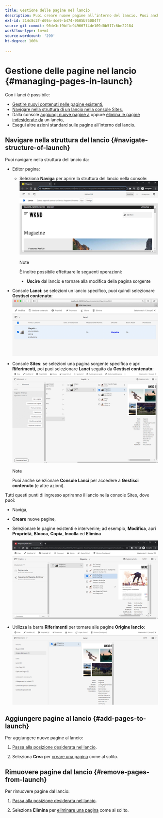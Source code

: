 ```yaml
---
title: Gestione delle pagine nel lancio
description: Puoi creare nuove pagine all’interno del lancio. Puoi anche eliminare le pagine indesiderate.
exl-id: 214c8c2f-d09a-4ce9-b474-9505b76084f7
source-git-commit: 90de3cf9bf1c949667f4de109d0b517c6be22184
workflow-type: tm+mt
source-wordcount: '290'
ht-degree: 100%

---
```


# Gestione delle pagine nel lancio {#managing-pages-in-launch}

Con i lanci è possibile:

* [Gestire nuovi contenuti nelle pagine esistenti](/help/sites-cloud/authoring/launches/editing.md),
* [Navigare nella struttura di un lancio nella console Sites](#navigate-structure-of-launch),
* Dalla console [aggiungi nuove pagine a](#add-pages-to-launch) oppure [elimina le pagine indesiderate da](#remove-pages-from-launch) un lancio,
* Esegui altre azioni standard sulle pagine all’interno del lancio.

## Navigare nella struttura del lancio {#navigate-structure-of-launch}

Puoi navigare nella struttura del lancio da:

* Editor pagina:

   * Seleziona **Naviga** per aprire la struttura del lancio nella console:
      ![Navigare nel lancio dall’Editor pagina](/help/sites-cloud/authoring/assets/launches-navigate-page-editor.png)

      >[!NOTE]
      >
      >È inoltre possibile effettuare le seguenti operazioni:
      >
      >* **Uscire** dal lancio e tornare alla modifica della pagina sorgente


* Console **Lanci**: 
se selezioni un lancio specifico, puoi quindi selezionare **Gestisci contenuto**:
   ![Console Lanci: gestisci contenuto](/help/sites-cloud/authoring/assets/launches-navigate-launches-console.png)

* Console **Sites**:
se selezioni una pagina sorgente specifica e apri **Riferimenti**, poi puoi selezionare **Lanci** seguito da **Gestisci contenuto**:
   ![Console Lanci: gestisci contenuto](/help/sites-cloud/authoring/assets/launches-navigate-sites-console.png)

   >[!NOTE]
   >
   >Puoi anche selezionare **Console Lanci** per accedere a **Gestisci contenuto** (e altre azioni).

Tutti questi punti di ingresso apriranno il lancio nella console Sites, dove puoi:

* Naviga,
* **Creare** nuove pagine,
* Selezionare le pagine esistenti e intervenire; ad esempio, **Modifica**, apri **Proprietà**, **Blocca**, **Copia**, **Incolla** ed **Elimina**

   ![Navigare il lancio nella console Sites da Gestisci contenuto](/help/sites-cloud/authoring/assets/launches-navigate-manage-content.png)
* Utilizza la barra **Riferimenti** per tornare alle pagine **Origine lancio**:
   ![Console Sites: origine lancio](/help/sites-cloud/authoring/assets/launches-navigate-launch-source.png)

## Aggiungere pagine al lancio {#add-pages-to-launch}

Per aggiungere nuove pagine al lancio:

1. [Passa alla posizione desiderata nel lancio](#navigate-structure-of-launch).

1. Seleziona **Crea** per [creare una pagina](/help/sites-cloud/authoring/fundamentals/organizing-pages.md#creating-a-new-page) come al solito.

## Rimuovere pagine dal lancio {#remove-pages-from-launch}

Per rimuovere pagine dal lancio:

1. [Passa alla posizione desiderata nel lancio](#navigate-structure-of-launch).

1. Seleziona **Elimina** per [eliminare una pagina](/help/sites-cloud/authoring/fundamentals/organizing-pages.md#deleting-a-page) come al solito.

